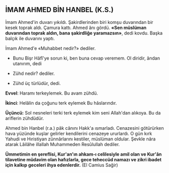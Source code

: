 ## İMAM AHMED BİN HANBEL (K.S.)

İmam Ahmed'in duvarı yıkıldı. Şakirdlerinden biri komşu duvarından bir kesek toprak aldı. Çamura kattı. Ahmed ânı gördü. **«Sen müslüman duvarından toprak aldın, bana şakirdliğe yaramazsın»**, dedi kovdu. Başka balçık ile du­varını yaptı.

İmam Ahmed'e «Muhabbet nedir?» dediler.

- Bunu Bişr Hâfî'ye sorun ki, ben buna cevap veremem. Ol diridir, ândan utanırım, dedi

- Zühd nedir? dediler.

- Zühd üç türlüdür, dedi.

**Evvel**: Haramı terkeylemek. Bu avam zühdü.

**İkinci**: Helâlin da çoğunu terk eylemek Bu hâslarındır.

**Üçüncü:** Sol nesneleri terki terk eylemek kim seni Allah'dan alıkoya. Bu da ariflerin zühdüdür.

Ahmed bin Hanbel (r.a.) pâk cânını Hakk'a ısmarladı. Cenazesini götürürken hava yüzünde kuşlar gelirler kendilerini cenazeye ururlardı. O gün kırk Yahudi ve Hıristiyan zünnârlarını kestiler, müslüman oldular. Şevkle nâra atarak Lâilâhe illallah Muhammeden Resûlullah dediler.

**Ümmetimin en şereflisi, Kur'an'ın ahkam-ı celilesiyle amil olan ve Kur'ân tilavetine müdavim olan hafızlarla, gece teheccüd namazı ve zikri ibadet için kalkıp geceleri ihya edenlerdir.** (El Camius Sağir)
